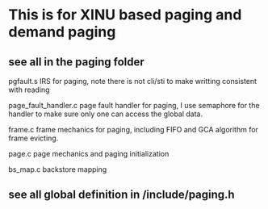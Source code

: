 # This is for XINU based paging and demand paging

## see all in the paging folder

pgfault.s IRS for paging, note there is not cli/sti to make writting consistent with reading

page_fault_handler.c page fault handler for paging, I use semaphore for the handler to make sure only one can access the global data.

frame.c frame mechanics for paging, including FIFO and GCA algorithm for frame evicting.

page.c page mechanics and paging initialization 

bs_map.c backstore mapping 

## see all global definition in /include/paging.h
